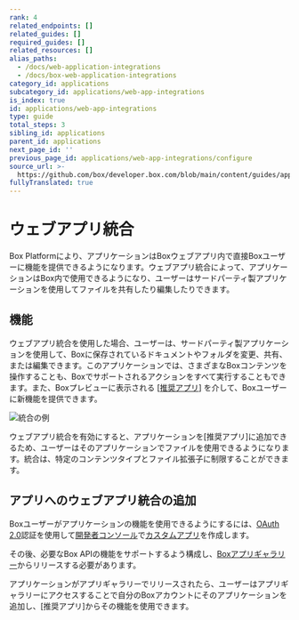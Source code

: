 ```yaml
---
rank: 4
related_endpoints: []
related_guides: []
required_guides: []
related_resources: []
alias_paths:
  - /docs/web-application-integrations
  - /docs/box-web-application-integrations
category_id: applications
subcategory_id: applications/web-app-integrations
is_index: true
id: applications/web-app-integrations
type: guide
total_steps: 3
sibling_id: applications
parent_id: applications
next_page_id: ''
previous_page_id: applications/web-app-integrations/configure
source_url: >-
  https://github.com/box/developer.box.com/blob/main/content/guides/applications/web-app-integrations/index.md
fullyTranslated: true
---
```

# ウェブアプリ統合

Box Platformにより、アプリケーションはBoxウェブアプリ内で直接Boxユーザーに機能を提供できるようになります。ウェブアプリ統合によって、アプリケーションはBox内で使用できるようになり、ユーザーはサードパーティ製アプリケーションを使用してファイルを共有したり編集したりできます。

## 機能

ウェブアプリ統合を使用した場合、ユーザーは、サードパーティ製アプリケーションを使用して、Boxに保存されているドキュメントやフォルダを変更、共有、または編集できます。このアプリケーションでは、さまざまなBoxコンテンツを操作することも、Boxでサポートされるアクションをすべて実行することもできます。また、Boxプレビューに表示される \[[推奨アプリ][recommended-apps]] を介して、Boxユーザーに新機能を提供できます。

<ImageFrame border shadow width="600" center>

![統合の例](../images/recommended-apps-preview.png)

</ImageFrame>

ウェブアプリ統合を有効にすると、アプリケーションを\[推奨アプリ]に追加できるため、ユーザーはそのアプリケーションでファイルを使用できるようになります。統合は、特定のコンテンツタイプとファイル拡張子に制限することができます。

## アプリへのウェブアプリ統合の追加

Boxユーザーがアプリケーションの機能を使用できるようにするには、[OAuth 2.0][oauth2]認証を使用して[開発者コンソール][devconsole]で[カスタムアプリ][custom-app]を作成します。

その後、必要なBox APIの機能をサポートするよう構成し、[Boxアプリギャラリー][app-gallery]からリリースする必要があります。

アプリケーションがアプリギャラリーでリリースされたら、ユーザーはアプリギャラリーにアクセスすることで自分のBoxアカウントにそのアプリケーションを追加し、\[推奨アプリ]からその機能を使用できます。

[app-gallery]: g://applications/app-gallery

[custom-app]: g://applications/custom-apps/oauth2-setup

[oauth2]: g://authentication/oauth2

[devconsole]: https://app.box.com/developers/console

[recommended-apps]: https://community.box.com/t5/Organizing-and-Tracking-Content/Installing-Recommended-Apps-in-your-Enterprise/ta-p/80134
